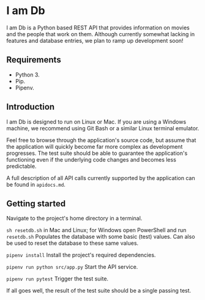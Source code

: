 # I am Db

I am Db is a Python based REST API that provides information on movies and the people that work on them. Although currently somewhat lacking in features and database entries, we plan to ramp up development soon!

## Requirements
- Python 3.
- Pip.
- Pipenv.

## Introduction
I am Db is designed to run on Linux or Mac. If you are using a Windows machine, we recommend using Git Bash or a similar Linux terminal emulator. 

Feel free to browse through the application's source code, but assume that the application will quickly become far more complex as development progresses. The test suite should be able to guarantee the application's functioning even if the underlying code changes and becomes less predictable. 

A full description of all API calls currently supported by the application can be found in `apidocs.md`.

## Getting started
Navigate to the project's home directory in a terminal. 

`sh resetdb.sh` in Mac and Linux; for Windows open PowerShell and run `resetdb.sh`
Populates the database with some basic (test) values. Can also be used to reset the database to these same values.

`pipenv install`
Install the project's required dependencies. 

`pipenv run python src/app.py` 
Start the API service.

`pipenv run pytest` 
Trigger the test suite. 

If all goes well, the result of the test suite should be a single passing test. 
